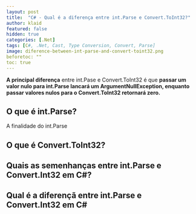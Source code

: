 ```yaml
---
layout: post
title:  "C# - Qual é a diferença entre int.Parse e Convert.ToInt32?"
author: klaid
featured: false
hidden: true
categories: [.Net]
tags: [C#, .Net, Cast, Type Conversion, Convert, Parse] 
image: diference-between-int-parse-and-convert-toint32.png
beforetoc: "" 
toc: true
---
```


**A principal diferença** entre int.Pase e Convert.ToInt32 é que **passar um valor nulo para int.Parse lancará um ArgumentNullException, enquanto passar valores nulos para o Convert.ToInt32 retornará zero.**

## O que é int.Parse?
A finalidade do int.Parse 
## O que é Convert.ToInt32?

## Quais as semenhanças entre int.Parse e Convert.Int32 em C#?

## Qual é a diferençã entre int.Parse e Convert.Int32 em C#